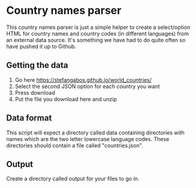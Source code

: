 # Country names parser

This country names parser is just a simple helper to create a select/option HTML
for country names and country codes (in different languages) from an external
data source. It's something we have had to do quite often so have pushed it up
to Github.

## Getting the data

1. Go here https://stefangabos.github.io/world_countries/
2. Select the second JSON option for each country you want
3. Press download
4. Put the file you download here and unzip 

## Data format

This script will expect a directory called data containing directories with
names which are the two letter lowercase language codes. These directories
should contain a file called "countries.json".

## Output

Create a directory called output for your files to go in.
